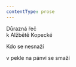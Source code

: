 ```yaml
---
contentType: prose
---
```


Důrazná řeč  
k Alžbětě Kopecké

Kdo se nesnaží

v pekle na pánvi se smaží
